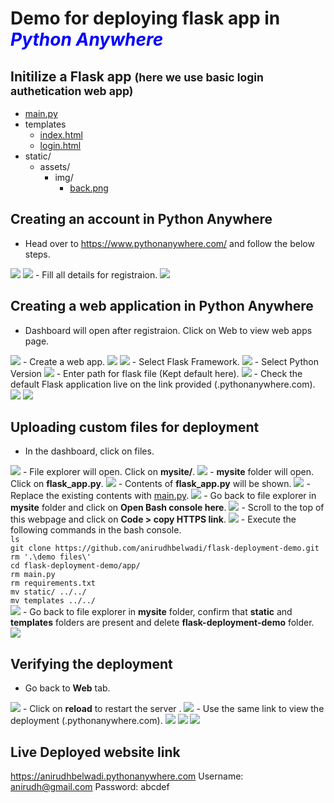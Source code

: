 # Demo for deploying flask app in <i><b style="color: blue">Python Anywhere</b></i>

## Initilize a Flask app <small>(here we use basic login authetication web app)</small>
- <a href="https://github.com/anirudhbelwadi/flask-deployment-demo/blob/master/main.py">main.py</a>
- templates
    - <a href="https://github.com/anirudhbelwadi/flask-deployment-demo/blob/master/templates/index.html">index.html</a>
    - <a href="https://github.com/anirudhbelwadi/flask-deployment-demo/blob/master/templates/login.html">login.html</a>
- static/
    - assets/
        - img/
            - <a href="https://github.com/anirudhbelwadi/flask-deployment-demo/blob/master/static/assets/img/back.jpg">back.png</a>

## Creating an account in Python Anywhere
- Head over to https://www.pythonanywhere.com/ and follow the below steps.
<img src="https://github.com/anirudhbelwadi/flask-deployment-demo/blob/master/demo%20files/1.getStarted1.png?raw=true">
<img src="https://github.com/anirudhbelwadi/flask-deployment-demo/blob/master/demo%20files/2.getStarted2.png?raw=true">
- Fill all details for registraion.
<img src="https://github.com/anirudhbelwadi/flask-deployment-demo/blob/master/demo%20files/3.getStarted3.png?raw=true">

## Creating a web application in Python Anywhere
- Dashboard will open after registraion. Click on Web to view web apps page.
<img src="https://github.com/anirudhbelwadi/flask-deployment-demo/blob/master/demo%20files/4.creatingApp1.png?raw=true">
- Create a web app.
<img src="https://github.com/anirudhbelwadi/flask-deployment-demo/blob/master/demo%20files/5.creatingApp2.png?raw=true">
<img src="https://github.com/anirudhbelwadi/flask-deployment-demo/blob/master/demo%20files/6.creatingApp3.png?raw=true">
- Select Flask Framework.
<img src="https://github.com/anirudhbelwadi/flask-deployment-demo/blob/master/demo%20files/7.creatingApp4.png?raw=true">
- Select Python Version
<img src="https://github.com/anirudhbelwadi/flask-deployment-demo/blob/master/demo%20files/8.creatingApp5.png?raw=true">
- Enter path for flask file (Kept default here).
<img src="https://github.com/anirudhbelwadi/flask-deployment-demo/blob/master/demo%20files/9.creatingApp6.png?raw=true">
- Check the default Flask application live on the link provided (<your_username>.pythonanywhere.com).
<img src="https://github.com/anirudhbelwadi/flask-deployment-demo/blob/master/demo%20files/10.creatingApp7.png?raw=true">
<img src="https://github.com/anirudhbelwadi/flask-deployment-demo/blob/master/demo%20files/11.creatingApp8.JPG?raw=true">

## Uploading custom files for deployment
- In the dashboard, click on files.
<img src="https://github.com/anirudhbelwadi/flask-deployment-demo/blob/master/demo%20files/12.uploadingFiles1.png?raw=true">
- File explorer will open. Click on <b>mysite/</b>.
<img src="https://github.com/anirudhbelwadi/flask-deployment-demo/blob/master/demo%20files/13.uploadingFiles2.png?raw=true">
- <b>mysite</b> folder will open. Click on <b>flask_app.py</b>.
<img src="https://github.com/anirudhbelwadi/flask-deployment-demo/blob/master/demo%20files/14.uploadingFiles3.png?raw=true">
- Contents of <b>flask_app.py</b> will be shown.
<img src="https://github.com/anirudhbelwadi/flask-deployment-demo/blob/master/demo%20files/15.uploadingFiles4.png?raw=true">
- Replace the existing contents with <a href="https://github.com/anirudhbelwadi/flask-deployment-demo/blob/master/main.py">main.py</a>.
<img src="https://github.com/anirudhbelwadi/flask-deployment-demo/blob/master/demo%20files/16.uploadingFiles5.png?raw=true">
- Go back to file explorer in <b>mysite</b> folder and click on <b>Open Bash console here</b>.
<img src="https://github.com/anirudhbelwadi/flask-deployment-demo/blob/master/demo%20files/17.uploadingFiles6.png?raw=true">
- Scroll to the top of this webpage and click on <b>Code > copy HTTPS link</b>.
<img src="https://github.com/anirudhbelwadi/flask-deployment-demo/blob/master/demo%20files/18.uploadingFiles7.png?raw=true">
- Execute the following commands in the bash console.<br>
<code>ls</code><br>
<code>git clone https://github.com/anirudhbelwadi/flask-deployment-demo.git</code><br>
<code>rm '.\demo files\'</code><br>
<code>cd flask-deployment-demo/app/</code><br>
<code>rm main.py</code><br>
<code>rm requirements.txt</code><br>
<code>mv static/ ../../</code><br>
<code>mv templates ../../</code><br>

<img src="https://github.com/anirudhbelwadi/flask-deployment-demo/blob/master/demo%20files/19.uploadingFiles8.png?raw=true">
- Go back to file explorer in <b>mysite</b> folder, confirm that <b>static</b> and <b>templates</b> folders are present and delete <b>flask-deployment-demo</b> folder.
<img src="https://github.com/anirudhbelwadi/flask-deployment-demo/blob/master/demo%20files/20.uploadingFiles9.png?raw=true">

## Verifying the deployment
- Go back to <b>Web</b> tab.
<img src="https://github.com/anirudhbelwadi/flask-deployment-demo/blob/master/demo%20files/21.checkingDeployment1.png?raw=true">
- Click on <b>reload</b> to restart the server .
<img src="https://github.com/anirudhbelwadi/flask-deployment-demo/blob/master/demo%20files/22.checkingDeployment2.png?raw=true">
- Use the same link to view the deployment (<your_username>.pythonanywhere.com).
<img src="https://github.com/anirudhbelwadi/flask-deployment-demo/blob/master/demo%20files/23.checkingDeployment3.png?raw=true">
<img src="https://github.com/anirudhbelwadi/flask-deployment-demo/blob/master/demo%20files/24.checkingDeployment4.png?raw=true">
<img src="https://github.com/anirudhbelwadi/flask-deployment-demo/blob/master/demo%20files/25.checkingDeployment5.png?raw=true">

## Live Deployed website link
https://anirudhbelwadi.pythonanywhere.com
Username: anirudh@gmail.com
Password: abcdef
